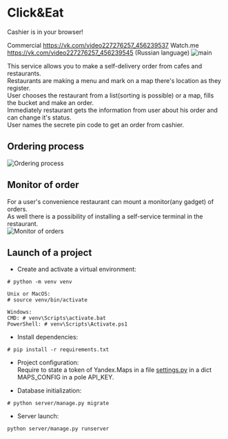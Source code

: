 # Click&Eat
Cashier is in your browser!

Commercial https://vk.com/video227276257_456239537
Watch.me https://vk.com/video227276257_456239545 (Russian language)
![main](/imgs/welcome.jpg?raw=true)

This service allows you to make a self-delivery order from cafes and restaurants.\
Restaurants are making a menu and mark on a map there's location as they register.\
User chooses the restaurant from a list(sorting is possible) or a map, fills the bucket and make an order.\
Immediately restaurant gets the information from user about his order and can change it's status.\
User names the secrete pin code to get an order from cashier.

## Ordering process
![Ordering process](/imgs/user_process.gif?raw=true)

## Monitor of order
For a user's convenience restaurant can mount a monitor(any gadget) of orders.\
As well there is a possibility of installing a self-service terminal in the restaurant.\
![Monitor of orders](/imgs/monitor.gif?raw=true)

## Launch of a project 

- Create and activate a virtual environment:
```
# python -m venv venv

Unix or MacOS:
# source venv/bin/activate

Windows:
CMD: # venv\Scripts\activate.bat
PowerShell: # venv\Scripts\Activate.ps1
```
- Install dependencies:
```
# pip install -r requirements.txt
```

- Project configuration:\
Require to state a token of Yandex.Maps in a file [settings.py](/server/server/settings.py) in a dict MAPS_CONFIG in a pole API_KEY.

- Database initialization:
```
# python server/manage.py migrate
```

- Server launch:
```
python server/manage.py runserver
```
